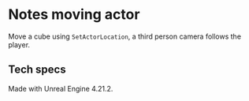 # Notes moving actor

Move a cube using `SetActorLocation`, a third person camera follows the player.


## Tech specs
Made with Unreal Engine 4.21.2.
